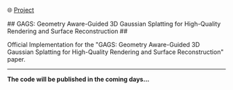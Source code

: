<p align="left">
    🌐 <a href="https://VerseWei.github.io/GAGS/" target="_blank">Project</a>
</p>
## GAGS: Geometry Aware-Guided 3D Gaussian Splatting for High-Quality Rendering and Surface Reconstruction ##

Official Implementation for the "GAGS: Geometry Aware-Guided 3D Gaussian Splatting for High-Quality Rendering and Surface Reconstruction" paper.  


___
**The code will be published in the coming days...**
